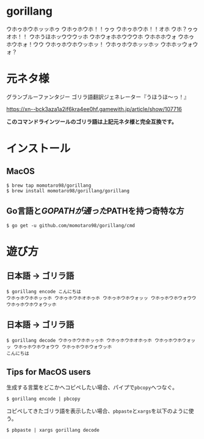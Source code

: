 # gorillang

ウホゥホウホッッホゥ ウホゥホウホ！！ゥゥ ウホゥホウホ！！オホ ウホ？ゥゥオホ！！ ウホうほホッウウウッホ ウホウォホホウウウホ ウホホホウォ ウホゥホウホォ！ウウ ウホゥホウホウッホッ！ ウホゥホウホッッホッ ウホホッウォウォ？

# 元ネタ様

グランブルーファンタジー ゴリラ語翻訳ジェネレーター『うほうほ〜っ！』

https://xn--bck3aza1a2if6kra4ee0hf.gamewith.jp/article/show/107716

__このコマンドラインツールのゴリラ語は上記元ネタ様と完全互換です。__

# インストール

## MacOS

```
$ brew tap momotaro98/gorillang
$ brew install momotaro98/gorillang/gorillang
```

## Go言語と$GOPATHが通った$PATHを持つ奇特な方

```
$ go get -u github.com/momotaro98/gorillang/cmd
```

# 遊び方

## 日本語 → ゴリラ語

```
$ gorillang encode こんにちは
ウホゥホウホホッゥホ ウホゥホウホオホゥホ ウホゥホウホウォッッ ウホゥホウホウォウウ ウホゥホウホウォウッホ
```

## 日本語 → ゴリラ語

```
$ gorillang decode ウホゥホウホホッゥホ ウホゥホウホオホゥホ ウホゥホウホウォッッ ウホゥホウホウォウウ ウホゥホウホウォウッホ
こんにちは
```

## Tips for MacOS users

生成する言葉をどこかへコピペしたい場合、パイプで`pbcopy`へつなぐ。

```
$ gorillang encode | pbcopy
```

コピペしてきたゴリラ語を表示したい場合、`pbpaste`と`xargs`を以下のように使う。

```
$ pbpaste | xargs gorillang decode
```

